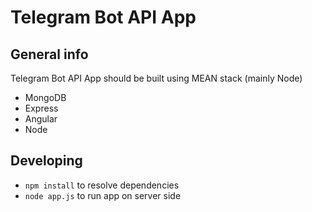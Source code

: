 # Telegram Bot API App

## General info
Telegram Bot API App should be built using MEAN stack (mainly Node)
* MongoDB
* Express
* Angular
* Node

## Developing
* `npm install` to resolve dependencies
* `node app.js` to run app on server side
